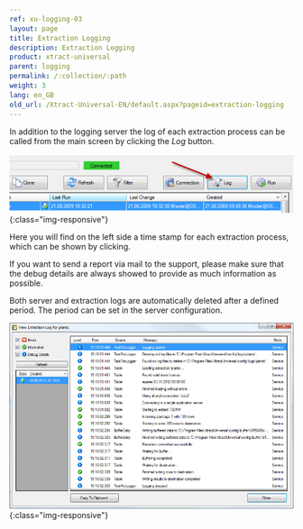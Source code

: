 ```yaml
---
ref: xu-logging-03
layout: page
title: Extraction Logging
description: Extraction Logging
product: xtract-universal
parent: logging
permalink: /:collection/:path
weight: 3
lang: en_GB
old_url: /Xtract-Universal-EN/default.aspx?pageid=extraction-logging
---
```


In addition to the logging server the log of each extraction process can be called from the main screen by clicking the *Log* button.

![Extraction-Logging-Button-Position](/img/content/Extraction-Logging-Button-Position.png){:class="img-responsive"}

Here you will find on the left side a time stamp for each extraction process, which can be shown by clicking.

If you want to send a report via mail to the support, please make sure that the debug details are always showed to provide as much information as possible.

Both server and extraction logs are automatically deleted after a defined period. The period can be set in the server configuration.

![View-Extraction-Log](/img/content/View-Extraction-Log.jpg){:class="img-responsive"}